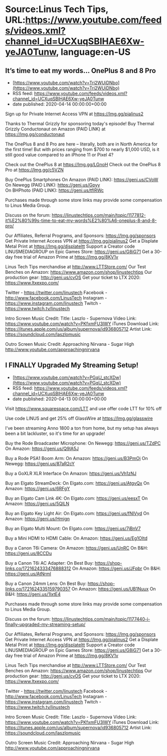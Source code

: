 # Source:Linus Tech Tips, URL:https://www.youtube.com/feeds/videos.xml?channel_id=UCXuqSBlHAE6Xw-yeJA0Tunw, language:en-US

## It’s time to eat my words… OnePlus 8 and 8 Pro
 - [https://www.youtube.com/watch?v=Tri2WUiDNbo](https://www.youtube.com/watch?v=Tri2WUiDNbo)
 - RSS feed: https://www.youtube.com/feeds/videos.xml?channel_id=UCXuqSBlHAE6Xw-yeJA0Tunw
 - date published: 2020-04-14 00:00:00+00:00

Sign up for Private Internet Access VPN at https://lmg.gg/pialinus2

Thanks to Thermal Grizzly for sponsoring today's episode! Buy Thermal Grizzly Conductonaut on Amazon (PAID LINK) at https://lmg.gg/conductonaut

The OnePlus 8 and 8 Pro are here – literally, both are in North America for the first time! But with prices ranging from $700 to nearly $1,000 USD, is it still good value compared to an iPhone 11 or Pixel 4?

Check out the OnePlus 8 at https://lmg.gg/LGnoH
Check out the OnePlus 8 Pro at https://lmg.gg/c5VZN

Buy OnePlus Smartphones
On Amazon (PAID LINK): https://geni.us/CVoW    
On Newegg (PAID LINK): https://geni.us/Gpyy    
On BHPhoto (PAID LINK): https://geni.us/tfIRWc    

Purchases made through some store links may provide some compensation to Linus Media Group.

Discuss on the forum: https://linustechtips.com/main/topic/1177812-it%E2%80%99s-time-to-eat-my-words%E2%80%A6-oneplus-8-and-8-pro/

Our Affiliates, Referral Programs, and Sponsors: https://lmg.gg/sponsors
Get Private Internet Access VPN at https://lmg.gg/pialinus2
Get a Displate Metal Print at https://lmg.gg/displateltt
Support a Creator code LINUSMEDIAGROUP on Epic Games Store: https://geni.us/G8iG71
Get a 30-day free trial of Amazon Prime at https://lmg.gg/8KV1v

Linus Tech Tips merchandise at http://www.LTTStore.com/ 
Our Test Benches on Amazon: https://www.amazon.com/shop/linustechtips 
Our production gear: http://geni.us/cvOS
Get your ticket to LTX 2020: https://www.ltxexpo.com/

Twitter - https://twitter.com/linustech
Facebook - http://www.facebook.com/LinusTech
Instagram - https://www.instagram.com/linustech
Twitch - https://www.twitch.tv/linustech 

Intro Screen Music Credit:
Title: Laszlo - Supernova
Video Link: https://www.youtube.com/watch?v=PKfxmFU3lWY
iTunes Download Link: https://itunes.apple.com/us/album/supernova/id936805712
Artist Link: https://soundcloud.com/laszlomusic

Outro Screen Music Credit: Approaching Nirvana - Sugar High http://www.youtube.com/approachingnirvana

## I FINALLY Upgraded My Streaming Setup!
 - [https://www.youtube.com/watch?v=PGqU_stcXDw](https://www.youtube.com/watch?v=PGqU_stcXDw)
 - RSS feed: https://www.youtube.com/feeds/videos.xml?channel_id=UCXuqSBlHAE6Xw-yeJA0Tunw
 - date published: 2020-04-13 00:00:00+00:00

Visit https://www.squarespace.com/LTT and use offer code LTT for 10% off

Use code LINUS and get 25% off GlassWire at https://lmg.gg/glasswire

I've been streaming Anno 1800 a ton from home, but my setup has always been a bit lackluster, so it's time for an upgrade!

Buy the Rode Broadcaster Microphone:
On Newegg: https://geni.us/TZdPC
On Amazon: https://geni.us/Q9lA5J

Buy a Rode PSA1 Boom Arm: 
On Amazon: https://geni.us/B3PmOj
On Newegg: https://geni.us/87aR2cY

Buy a GoXLR XLR Interface
On Amazon: https://geni.us/Vh1zNJ

Buy an Elgato StreamDeck:
On Elgato.com: https://geni.us/AtgvQx
On Amazon: https://geni.us/6RFgY

Buy an Elgato Cam Link 4K:
On Elgato.com: https://geni.us/eesxT
On Amazon: https://geni.us/5QILN

Buy an Elgato Key Light Air:
On Elgato.com: https://geni.us/fNlVyd
On Amazon: https://geni.us/Hmign

Buy an Elgato Multi Mount:
On Elgato.com: https://geni.us/7jBnV7

Buy a Mini HDMI to HDMI Cable:
On Amazon: https://geni.us/Eg1OItd

Buy a Canon T6i Camera:
On Amazon: https://geni.us/UnRC
On B&H: https://geni.us/8CCDu

Buy a Canon T6i AC Adapter:
On Best Buy: https://shop-links.co/1721624333476888312
On Amazon: https://geni.us/JFpbr
On B&H: https://geni.us/AtNrml

Buy a Canon 24mm Lens:
On Best Buy: https://shop-links.co/1721624335159790357
On Amazon: https://geni.us/UB1Nuux
On B&H: https://geni.us/1lxtE4

Purchases made through some store links may provide some compensation to Linus Media Group.

Discuss on the forum: https://linustechtips.com/main/topic/1177440-i-finally-upgraded-my-streaming-setup/

Our Affiliates, Referral Programs, and Sponsors: https://lmg.gg/sponsors
Get Private Internet Access VPN at https://lmg.gg/pialinus2
Get a Displate Metal Print at https://lmg.gg/displateltt
Support a Creator code LINUSMEDIAGROUP on Epic Games Store: https://geni.us/G8iG71
Get a 30-day free trial of Amazon Prime at https://lmg.gg/8KV1v

Linus Tech Tips merchandise at http://www.LTTStore.com/ 
Our Test Benches on Amazon: https://www.amazon.com/shop/linustechtips 
Our production gear: http://geni.us/cvOS
Get your ticket to LTX 2020: https://www.ltxexpo.com/

Twitter - https://twitter.com/linustech
Facebook - http://www.facebook.com/LinusTech
Instagram - https://www.instagram.com/linustech
Twitch - https://www.twitch.tv/linustech 

Intro Screen Music Credit:
Title: Laszlo - Supernova
Video Link: https://www.youtube.com/watch?v=PKfxmFU3lWY
iTunes Download Link: https://itunes.apple.com/us/album/supernova/id936805712
Artist Link: https://soundcloud.com/laszlomusic

Outro Screen Music Credit: Approaching Nirvana - Sugar High http://www.youtube.com/approachingnirvana

